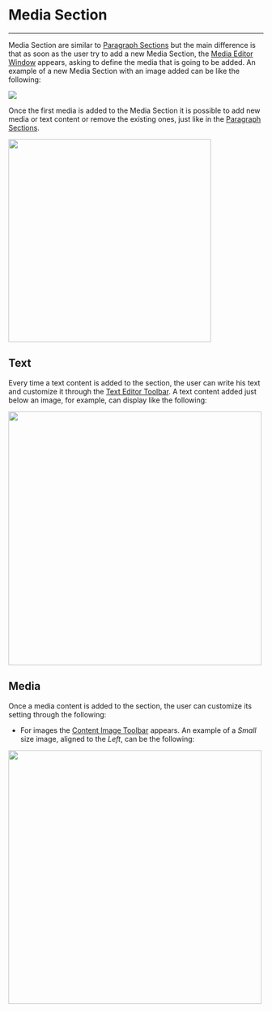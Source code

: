 # Media Section
**********************

Media Section are similar to [Paragraph Sections](paragraph-section.md) but the main difference is that as soon as the user try to add a new Media Section, the [Media Editor Window](media-editor-window.md) appears, asking to define the media that is going to be added. An example of a new Media Section with an image added can be like the following:

<img src="../img/media-section/media-s.jpg" class="ms-docimage"/>

Once the first media is added to the Media Section it is possible to add new media or text content or remove the existing ones, just like in the [Paragraph Sections](paragraph-section.md). 

<img src="../img/media-section/media-add-c.jpg" class="ms-docimage" style="width:400px"/>

## Text

Every time a text content is added to the section, the user can write his text and customize it through the [Text Editor Toolbar](text-editor-toolbar.md). A text content added just below an image, for example, can display like the following:

<img src="../img/media-section/media-img-txt.jpg" class="ms-docimage" style="width:500px"/>

## Media

Once a media content is added to the section, the user can customize its setting through the following:

* For images the [Content Image Toolbar](content-image-toolbar.md) appears. An example of a *Small* size image, aligned to the *Left*, can be the following: 

<img src="../img/media-section/media-img-set.jpg" class="ms-docimage" style="width:500px"/>